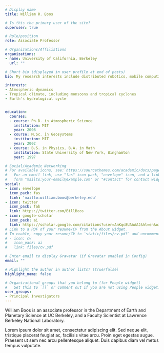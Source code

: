 ```yaml
---
# Display name
title: William R. Boos

# Is this the primary user of the site?
superuser: true

# Role/position
role: Associate Professor

# Organizations/Affiliations
organizations:
- name: University of California, Berkeley
  url: ""

# Short bio (displayed in user profile at end of posts)
bio: My research interests include distributed robotics, mobile computing and programmable matter.

interests:
- Atmospheric dynamics
- Tropical climate, including monsoons and tropical cyclones
- Earth's hydrological cycle


education:
  courses:
  - course: Ph.D. in Atmospheric Science
    institution: MIT
    year: 2008
  - course: M.Sc. in Geosystems
    institution: MIT
    year: 2002
  - course: B.S. in Physics, B.A. in Math
    institution: State University of New York, Binghamton
    year: 1997

# Social/Academic Networking
# For available icons, see: https://sourcethemes.com/academic/docs/page-builder/#icons
#   For an email link, use "fas" icon pack, "envelope" icon, and a link in the
#   form "mailto:your-email@example.com" or "#contact" for contact widget.
social:
- icon: envelope
  icon_pack: fas
  link: 'mailto:william.boos@berkeley.edu'
- icon: twitter
  icon_pack: fab
  link: https://twitter.com/BillBoos
- icon: google-scholar
  icon_pack: ai
  link: https://scholar.google.com/citations?user=AnKqc8UAAAAJ&hl=en&oi=ao
# Link to a PDF of your resume/CV from the About widget.
# To enable, copy your resume/CV to `static/files/cv.pdf` and uncomment the lines below.
# - icon: cv
#   icon_pack: ai
#   link: files/cv.pdf

# Enter email to display Gravatar (if Gravatar enabled in Config)
email: ""

# Highlight the author in author lists? (true/false)
highlight_name: false

# Organizational groups that you belong to (for People widget)
#   Set this to `[]` or comment out if you are not using People widget.
user_groups:
- Principal Investigators
---
```


William Boos is an associate professor in the Department of Earth and Planetary Science at UC Berkeley, and a Faculty Scientist at Lawrence Berkeley National Laboratory.

Lorem ipsum dolor sit amet, consectetur adipiscing elit. Sed neque elit, tristique placerat feugiat ac, facilisis vitae arcu. Proin eget egestas augue. Praesent ut sem nec arcu pellentesque aliquet. Duis dapibus diam vel metus tempus vulputate.
